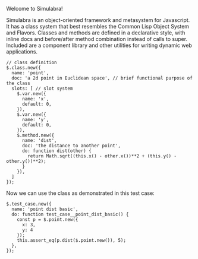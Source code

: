 Welcome to Simulabra!

Simulabra is an object-oriented framework and metasystem for Javascript. It has a class system that best resembles the Common Lisp Object System and Flavors. Classes and methods are defined in a declarative style, with inline docs and before/after method combination instead of calls to super. Included are a component library and other utilities for writing dynamic web applications.

```
// class definition
$.class.new({
  name: 'point',
  doc: 'a 2d point in Euclidean space', // brief functional purpose of the class
  slots: [ // slot system
    $.var.new({
      name: 'x',
      default: 0,
    }),
    $.var.new({
      name: 'y',
      default: 0,
    }),
    $.method.new({
      name: 'dist',
      doc: 'the distance to another point',
      do: function dist(other) {
        return Math.sqrt((this.x() - other.x())**2 + (this.y() - other.y())**2);
      }
    }),
  ]
});
```
Now we can use the class as demonstrated in this test case:
```
$.test_case.new({
  name: 'point dist basic',
  do: function test_case__point_dist_basic() {
    const p = $.point.new({
      x: 3,
      y: 4
    });
    this.assert_eq(p.dist($.point.new()), 5);
  },
});
```
